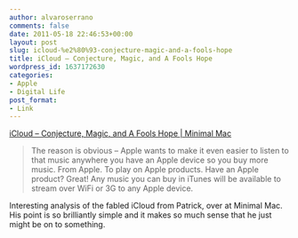 ```yaml
---
author: alvaroserrano
comments: false
date: 2011-05-18 22:46:53+00:00
layout: post
slug: icloud-%e2%80%93-conjecture-magic-and-a-fools-hope
title: iCloud – Conjecture, Magic, and A Fools Hope
wordpress_id: 1637172630
categories:
- Apple
- Digital Life
post_format:
- Link
---
```


[iCloud – Conjecture, Magic, and A Fools Hope | Minimal Mac](http://minimalmac.com/post/5584824313/icloud-conjecture-magic-and-a-fools-hope)


<blockquote>The reason is obvious – Apple wants to make it even easier to listen to that music anywhere you have an Apple device so you buy more music. From Apple. To play on Apple products. Have an Apple product? Great! Any music you can buy in iTunes will be available to stream over WiFi or 3G to any Apple device.</blockquote>


Interesting analysis of the fabled iCloud from Patrick, over at Minimal Mac. His point is so brilliantly simple and it makes so much sense that he just might be on to something.
